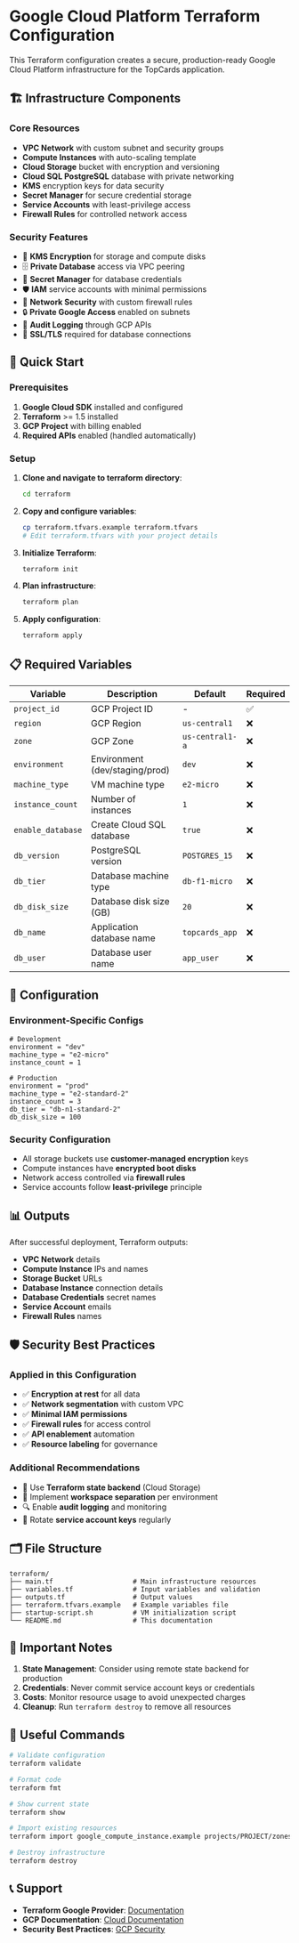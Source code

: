 # Google Cloud Platform Terraform Configuration

This Terraform configuration creates a secure, production-ready Google Cloud Platform infrastructure for the TopCards application.

## 🏗️ Infrastructure Components

### Core Resources
- **VPC Network** with custom subnet and security groups
- **Compute Instances** with auto-scaling template
- **Cloud Storage** bucket with encryption and versioning
- **Cloud SQL PostgreSQL** database with private networking
- **KMS** encryption keys for data security
- **Secret Manager** for secure credential storage
- **Service Accounts** with least-privilege access
- **Firewall Rules** for controlled network access

### Security Features
- 🔐 **KMS Encryption** for storage and compute disks
- 🗄️ **Private Database** access via VPC peering
- 🔑 **Secret Manager** for database credentials
- 🛡️ **IAM** service accounts with minimal permissions
- 🚫 **Network Security** with custom firewall rules
- 🔒 **Private Google Access** enabled on subnets
- 📝 **Audit Logging** through GCP APIs
- 🔐 **SSL/TLS** required for database connections

## 🚀 Quick Start

### Prerequisites
1. **Google Cloud SDK** installed and configured
2. **Terraform** >= 1.5 installed
3. **GCP Project** with billing enabled
4. **Required APIs** enabled (handled automatically)

### Setup
1. **Clone and navigate to terraform directory**:
   ```bash
   cd terraform
   ```

2. **Copy and configure variables**:
   ```bash
   cp terraform.tfvars.example terraform.tfvars
   # Edit terraform.tfvars with your project details
   ```

3. **Initialize Terraform**:
   ```bash
   terraform init
   ```

4. **Plan infrastructure**:
   ```bash
   terraform plan
   ```

5. **Apply configuration**:
   ```bash
   terraform apply
   ```

## 📋 Required Variables

| Variable | Description | Default | Required |
|----------|-------------|---------|----------|
| `project_id` | GCP Project ID | - | ✅ |
| `region` | GCP Region | `us-central1` | ❌ |
| `zone` | GCP Zone | `us-central1-a` | ❌ |
| `environment` | Environment (dev/staging/prod) | `dev` | ❌ |
| `machine_type` | VM machine type | `e2-micro` | ❌ |
| `instance_count` | Number of instances | `1` | ❌ |
| `enable_database` | Create Cloud SQL database | `true` | ❌ |
| `db_version` | PostgreSQL version | `POSTGRES_15` | ❌ |
| `db_tier` | Database machine type | `db-f1-micro` | ❌ |
| `db_disk_size` | Database disk size (GB) | `20` | ❌ |
| `db_name` | Application database name | `topcards_app` | ❌ |
| `db_user` | Database user name | `app_user` | ❌ |

## 🔧 Configuration

### Environment-Specific Configs
```hcl
# Development
environment = "dev"
machine_type = "e2-micro"
instance_count = 1

# Production
environment = "prod"
machine_type = "e2-standard-2"
instance_count = 3
db_tier = "db-n1-standard-2"
db_disk_size = 100
```

### Security Configuration
- All storage buckets use **customer-managed encryption** keys
- Compute instances have **encrypted boot disks**
- Network access controlled via **firewall rules**
- Service accounts follow **least-privilege** principle

## 📊 Outputs

After successful deployment, Terraform outputs:
- **VPC Network** details
- **Compute Instance** IPs and names
- **Storage Bucket** URLs
- **Database Instance** connection details
- **Database Credentials** secret names
- **Service Account** emails
- **Firewall Rules** names

## 🛡️ Security Best Practices

### Applied in this Configuration
- ✅ **Encryption at rest** for all data
- ✅ **Network segmentation** with custom VPC
- ✅ **Minimal IAM permissions**
- ✅ **Firewall rules** for access control
- ✅ **API enablement** automation
- ✅ **Resource labeling** for governance

### Additional Recommendations
- 🔄 Use **Terraform state backend** (Cloud Storage)
- 👥 Implement **workspace separation** per environment
- 🔍 Enable **audit logging** and monitoring
- 🔐 Rotate **service account keys** regularly

## 🗂️ File Structure

```
terraform/
├── main.tf                    # Main infrastructure resources
├── variables.tf               # Input variables and validation
├── outputs.tf                 # Output values
├── terraform.tfvars.example   # Example variables file
├── startup-script.sh          # VM initialization script
└── README.md                  # This documentation
```

## 🚨 Important Notes

1. **State Management**: Consider using remote state backend for production
2. **Credentials**: Never commit service account keys or credentials
3. **Costs**: Monitor resource usage to avoid unexpected charges
4. **Cleanup**: Run `terraform destroy` to remove all resources

## 🔗 Useful Commands

```bash
# Validate configuration
terraform validate

# Format code
terraform fmt

# Show current state
terraform show

# Import existing resources
terraform import google_compute_instance.example projects/PROJECT/zones/ZONE/instances/INSTANCE

# Destroy infrastructure
terraform destroy
```

## 📞 Support

- **Terraform Google Provider**: [Documentation](https://registry.terraform.io/providers/hashicorp/google/latest/docs)
- **GCP Documentation**: [Cloud Documentation](https://cloud.google.com/docs)
- **Security Best Practices**: [GCP Security](https://cloud.google.com/security/best-practices)